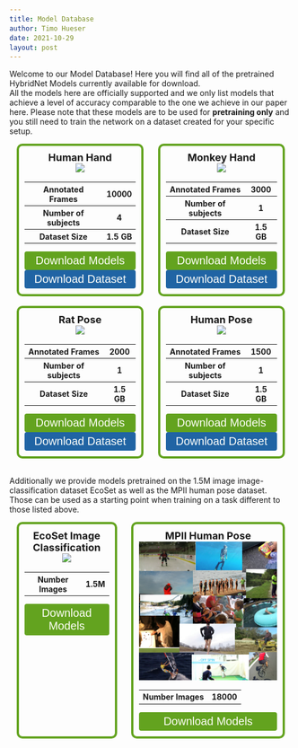 ```yaml
---
title: Model Database
author: Timo Hueser
date: 2021-10-29
layout: post
---
```


<style>
.flex_align {
	display: flex;
	flex-flow: no wrap;
	flex-direction: row;
}

@media all and (max-width: 500px) {
	.flex_align {
		display: flex;
		flex-flow: wrap;
		flex-direction: column;
	}
}

.frame {
  border: 4px solid #63a31f;
  padding: 10px 10px;
  border-radius: 10px;
  margin-right: 2.5%;
  margin-left: 2.5%;
	width = 30%;
}

.button {
  border: none;
  color: #fffffa;
  padding: 5px 10px 5px 10px;
  text-align: center;
  text-decoration: none;
  display: inline-block;
  font-size: 20px;
  cursor: pointer;
  border-radius: 4px;
  display: inline-block;
  width: auto;
  float: center;
  width:100%;
  background-color: #63a31f;
  align: center;
}

.button_green {
  background-color: #63a31f;
}

.button_blue {
  background-color: #2064a4ff;
}

</style>

Welcome to our Model Database! Here you will find all of the pretrained HybridNet Models currently available for download.\
All the models here are officially supported and we only list models that achieve a level of accuracy comparable to the one we achieve in our paper here.
Please note that these models are to be used for **pretraining only** and you still need to train the network on a dataset created for your specific setup.

<div class="flex_align">
    <div class="frame" align="center">
    <span style="font-size:18px"><b>Human Hand</b></span><br>
    <img width="100%" src="docs/assets/gifs/Human.gif">
    <table>
      <tr>
        <th>Annotated Frames</th>
        <th>10000</th>
      </tr>
      <tr>
        <th>Number of subjects</th>
        <th>4</th>
      </tr>
      <tr>
        <th>Dataset Size</th>
        <th>1.5 GB</th>
      </tr>
    </table>
    <form method="get" action="docs/assets/Vortex-d_5.pth">
    <button class="button button_green">Download Models</button>
    </form>
    <form method="get" action="docs/assets/Vortex-d_5.pth">
    <button class="button button_blue">Download Dataset</button>
    </form>
    </div>
		<br>
    <div class="frame" align="center">
    <span style="font-size:18px"><b>Monkey Hand</b></span><br>
    <img width="100%" src="docs/assets/gifs/Monkey.gif">
    <table>
      <tr>
        <th>Annotated Frames</th>
        <th>3000</th>
      </tr>
      <tr>
        <th>Number of subjects</th>
        <th>1</th>
      </tr>
      <tr>
        <th>Dataset Size</th>
        <th>1.5 GB</th>
      </tr>
    </table>
    <form method="get" action="docs/assets/Vortex-d_5.pth">
    <button class="button button_green">Download Models</button>
    </form>
    <form method="get" action="docs/assets/Vortex-d_5.pth">
    <button class="button button_blue">Download Dataset</button>
    </form>
    </div>
</div>

<br>

<div class="flex_align">
    <div class="frame" align="center">
    <span style="font-size:18px"><b>Rat Pose</b></span><br>
    <img width="100%" src="docs/assets/gifs/Rat.gif">
    <table>
      <tr>
        <th>Annotated Frames</th>
        <th>2000</th>
      </tr>
      <tr>
        <th>Number of subjects</th>
        <th>1</th>
      </tr>
      <tr>
        <th>Dataset Size</th>
        <th>1.5 GB</th>
      </tr>
    </table>
    <form method="get" action="docs/assets/Vortex-d_5.pth">
    <button class="button">Download Models</button>
    </form>
    <form method="get" action="docs/assets/Vortex-d_5.pth">
    <button class="button button_blue">Download Dataset</button>
    </form>
    </div>
		<br>
    <div class="frame" align="center">
    <span style="font-size:18px"><b>Human Pose</b></span><br>
    <img width="100%" src="docs/assets/gifs/Dancer.gif">
    <table>
      <tr>
        <th>Annotated Frames</th>
        <th>1500</th>
      </tr>
      <tr>
        <th>Number of subjects</th>
        <th>1</th>
      </tr>
      <tr>
        <th>Dataset Size</th>
        <th>1.5 GB</th>
      </tr>
    </table>
    <form method="get" action="docs/assets/Vortex-d_5.pth">
    <button class="button">Download Models</button>
    </form>
    <form method="get" action="docs/assets/Vortex-d_5.pth">
    <button class="button button_blue">Download Dataset</button>
    </form>
    </div>
</div>

<br>


Additionally we provide models pretrained on the 1.5M image image-classification dataset EcoSet as well as the MPII human pose dataset. Those can be used as a starting point when training on a task different to those listed above.

<div class="flex_align">
    <div class="frame" align="center">
    <span style="font-size:18px"><b>EcoSet Image Classification</b></span><br>
    <img width="100%" src="docs/assets/gifs/Rat.gif">
    <table>
      <tr>
        <th>Number Images</th>
        <th>1.5M</th>
      </tr>
    </table>
    <form method="get" action="docs/assets/Vortex-d_5.pth">
    <button class="button">Download Models</button>
    </form>
    </div>
		<br>
    <div class="frame" align="center">
    <span style="font-size:18px"><b>MPII Human Pose</b></span><br>
    <img width="100%" src="docs/assets/mpii.png">
    <table>
      <tr>
        <th>Number Images</th>
        <th>18000</th>
      </tr>
    </table>
    <form method="get" action="docs/assets/Vortex-d_5.pth">
    <button class="button">Download Models</button>
    </form>
    </div>
</div>
